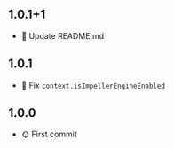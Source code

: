 ## 1.0.1+1

- 📖 Update README.md

## 1.0.1

- 🔧 Fix `context.isImpellerEngineEnabled`

## 1.0.0

- 🌞 First commit
